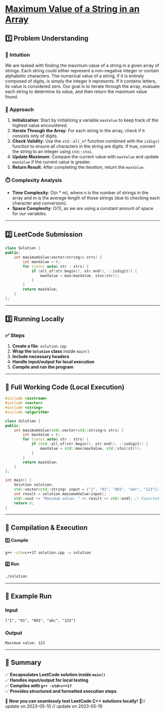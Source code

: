 # **[Maximum Value of a String in an Array](https://leetcode.com/problems/maximum-value-of-a-string-in-an-array/description/)**  

## **1️⃣ Problem Understanding**  
### **📌 Intuition**  
We are tasked with finding the maximum value of a string in a given array of strings. Each string could either represent a non-negative integer or contain alphabetic characters. The numerical value of a string, if it is entirely composed of digits, is simply the integer it represents. If it contains letters, its value is considered zero. Our goal is to iterate through the array, evaluate each string to determine its value, and then return the maximum value found.

### **🚀 Approach**  
1. **Initialization**: Start by initializing a variable `maxValue` to keep track of the highest value encountered.
2. **Iterate Through the Array**: For each string in the array, check if it consists only of digits. 
3. **Check Validity**: Use the `std::all_of` function combined with the `isdigit` function to ensure all characters in the string are digits. If true, convert the string to an integer using `std::stoi`.
4. **Update Maximum**: Compare the current value with `maxValue` and update `maxValue` if the current value is greater.
5. **Return Result**: After completing the iteration, return the `maxValue`.

### **⏱️ Complexity Analysis**  
- **Time Complexity**: O(n * m), where n is the number of strings in the array and m is the average length of those strings (due to checking each character and conversion).
- **Space Complexity**: O(1), as we are using a constant amount of space for our variables.

---  

## **2️⃣ LeetCode Submission**  
```cpp
class Solution {
public:
    int maximumValue(vector<string>& strs) {
        int maxValue = 0;
        for (const auto& str : strs) {
            if (all_of(str.begin(), str.end(), ::isdigit)) {
                maxValue = max(maxValue, stoi(str));
            }
        }
        return maxValue;
    }
};
```  

---  

## **3️⃣ Running Locally**  
### **✅ Steps**  
1. **Create a file**: `solution.cpp`  
2. **Wrap the `Solution` class** inside `main()`  
3. **Include necessary headers**  
4. **Handle input/output for local execution**  
5. **Compile and run the program**  

---  

## **📝 Full Working Code (Local Execution)**  
```cpp
#include <iostream>
#include <vector>
#include <string>
#include <algorithm>

class Solution {
public:
    int maximumValue(std::vector<std::string>& strs) {
        int maxValue = 0;
        for (const auto& str : strs) {
            if (std::all_of(str.begin(), str.end(), ::isdigit)) {
                maxValue = std::max(maxValue, std::stoi(str));
            }
        }
        return maxValue;
    }
};

int main() {
    Solution solution;
    std::vector<std::string> input = {"1", "01", "001", "abc", "123"};
    int result = solution.maximumValue(input);
    std::cout << "Maximum value: " << result << std::endl; // Expected output: 123
    return 0;
}
```  

---  

## **🔧 Compilation & Execution**  
#### **1️⃣ Compile**  
```bash
g++ -std=c++17 solution.cpp -o solution
```  

#### **2️⃣ Run**  
```bash
./solution
```  

---  

## **🎯 Example Run**  
### **Input**  
```
["1", "01", "001", "abc", "123"]
```  
### **Output**  
```
Maximum value: 123
```  

---  

## **📌 Summary**  
✅ **Encapsulates LeetCode solution inside `main()`**  
✅ **Handles input/output for local testing**  
✅ **Compiles with `g++ -std=c++17`**  
✅ **Provides structured and formatted execution steps**  

🚀 **Now you can seamlessly test LeetCode C++ solutions locally!** 🚀// update on 2023-05-10
// update on 2023-05-19
